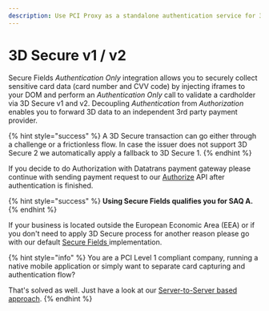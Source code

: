 ```yaml
---
description: Use PCI Proxy as a standalone authentication service for 3D Secure v1 and v2.
---
```


# 3D Secure v1 / v2

Secure Fields _Authentication Only_ integration allows you to securely collect sensitive card data \(card number and CVV code\) by injecting iframes to your DOM and perform an _Authentication Only_ call to validate a cardholder via 3D Secure v1 and v2. Decoupling _Authentication_ from _Authorization_ enables you to forward 3D data to an independent 3rd party payment provider. 

{% hint style="success" %}
A 3D Secure transaction can go either through a challenge or a frictionless flow. In case the issuer does not support 3D Secure 2 we automatically apply a fallback to 3D Secure 1.
{% endhint %}

If you decide to do Authorization with Datatrans payment gateway please continue with sending payment request to our [Authorize](authorize-1/) API after authentication is finished. 

{% hint style="success" %}
**Using Secure Fields qualifies you for SAQ A.**
{% endhint %}

If your business is located outside the European Economic Area \(EEA\) or if you don't need to apply 3D Secure process for another reason please go with our default [Secure Fields ](../collect-and-store-cards/capture-iframes/)implementation. 

{% hint style="info" %}
You are a PCI Level 1 compliant company, running a native mobile application or simply want to separate card capturing and authentication flow? 

That's solved as well. Just have a look at our [Server-to-Server based approach](authentication-only/api-beta.md). 
{% endhint %}



